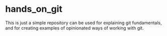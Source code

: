 # hands_on_git
This is just a simple repository can be used for explaining git fundamentals, and for creating examples of opinionated ways of working with git.
